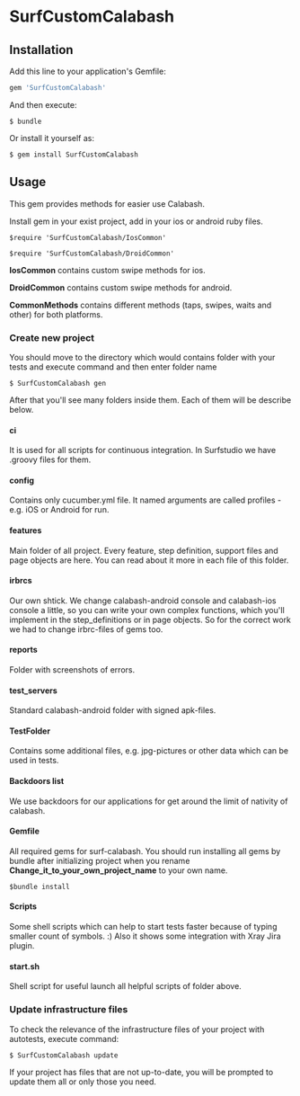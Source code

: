 # SurfCustomCalabash


## Installation

Add this line to your application's Gemfile:

```ruby
gem 'SurfCustomCalabash'
```

And then execute:

    $ bundle

Or install it yourself as:

    $ gem install SurfCustomCalabash

## Usage

This gem provides methods for easier use Calabash.

Install gem in your exist project, add in your ios or android ruby files.

    $require 'SurfCustomCalabash/IosCommon' 
    
    $require 'SurfCustomCalabash/DroidCommon' 

**IosCommon** contains custom swipe methods for ios.
 
**DroidCommon** contains custom swipe methods for android.

**CommonMethods** contains different methods (taps, swipes, waits and other) for both platforms.

### Create new project
You should move to the directory which would contains folder with your tests and execute command and then enter folder name 
    
    $ SurfCustomCalabash gen
    
After that you'll see many folders inside them. Each of them will be describe below. 

#### ci 

It is used for all scripts for continuous integration. In Surfstudio we have .groovy files for them.
 
 
#### config

Contains only cucumber.yml file. It named arguments are called profiles - e.g. iOS or Android for run.


#### features 

Main folder of all project. Every feature, step definition, support files and page objects are here. You can read about it more in each file of this folder.


#### irbrcs

Our own shtick. We change calabash-android console and calabash-ios console a little, so you can write your own complex functions, which you'll implement in the step_definitions or in page objects. So for the correct work we had to change irbrc-files of gems too. 

#### reports 

Folder with screenshots of errors.


#### test_servers

Standard calabash-android folder with signed apk-files. 

#### TestFolder 

Contains some additional files, e.g. jpg-pictures or other data which can be used in tests. 

#### Backdoors list

We use backdoors for our applications for get around the limit of nativity of calabash.

#### Gemfile 

All required gems for surf-calabash. You should run installing all gems by bundle after initializing project when you rename **Change_it_to_your_own_project_name** to your own name.

    $bundle install

#### Scripts 

Some shell scripts which can help to start tests faster because of typing smaller count of symbols. :) 
Also it shows some integration with Xray Jira plugin. 

#### start.sh

Shell script for useful launch all helpful scripts of folder above.

### Update infrastructure files

To check the relevance of the infrastructure files of your project with autotests, execute command:

    $ SurfCustomCalabash update

If your project has files that are not up-to-date, you will be prompted to update them all or only those you need.
